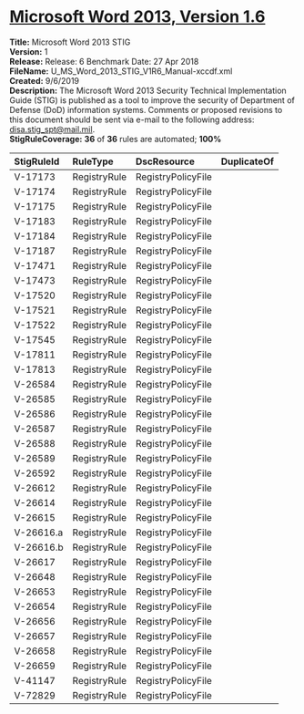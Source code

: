 # [Microsoft Word 2013, Version 1.6](https://github.com/Microsoft/PowerStig/wiki/Office-Word2013-1.6)

**Title:** Microsoft Word 2013 STIG  
**Version:** 1  
**Release:** Release: 6 Benchmark Date: 27 Apr 2018  
**FileName:** U_MS_Word_2013_STIG_V1R6_Manual-xccdf.xml  
**Created:** 9/6/2019  
**Description:** The Microsoft Word 2013 Security Technical Implementation Guide (STIG) is published as a tool to improve the security of Department of Defense (DoD) information systems.  Comments or proposed revisions to this document should be sent via e-mail to the following address: disa.stig_spt@mail.mil.  
**StigRuleCoverage:** **36** of **36** rules are automated; **100%**  

| StigRuleId | RuleType | DscResource | DuplicateOf |
| :---- | :---- | :---- | :---- |
| V-17173 | RegistryRule | RegistryPolicyFile |  |
| V-17174 | RegistryRule | RegistryPolicyFile |  |
| V-17175 | RegistryRule | RegistryPolicyFile |  |
| V-17183 | RegistryRule | RegistryPolicyFile |  |
| V-17184 | RegistryRule | RegistryPolicyFile |  |
| V-17187 | RegistryRule | RegistryPolicyFile |  |
| V-17471 | RegistryRule | RegistryPolicyFile |  |
| V-17473 | RegistryRule | RegistryPolicyFile |  |
| V-17520 | RegistryRule | RegistryPolicyFile |  |
| V-17521 | RegistryRule | RegistryPolicyFile |  |
| V-17522 | RegistryRule | RegistryPolicyFile |  |
| V-17545 | RegistryRule | RegistryPolicyFile |  |
| V-17811 | RegistryRule | RegistryPolicyFile |  |
| V-17813 | RegistryRule | RegistryPolicyFile |  |
| V-26584 | RegistryRule | RegistryPolicyFile |  |
| V-26585 | RegistryRule | RegistryPolicyFile |  |
| V-26586 | RegistryRule | RegistryPolicyFile |  |
| V-26587 | RegistryRule | RegistryPolicyFile |  |
| V-26588 | RegistryRule | RegistryPolicyFile |  |
| V-26589 | RegistryRule | RegistryPolicyFile |  |
| V-26592 | RegistryRule | RegistryPolicyFile |  |
| V-26612 | RegistryRule | RegistryPolicyFile |  |
| V-26614 | RegistryRule | RegistryPolicyFile |  |
| V-26615 | RegistryRule | RegistryPolicyFile |  |
| V-26616.a | RegistryRule | RegistryPolicyFile |  |
| V-26616.b | RegistryRule | RegistryPolicyFile |  |
| V-26617 | RegistryRule | RegistryPolicyFile |  |
| V-26648 | RegistryRule | RegistryPolicyFile |  |
| V-26653 | RegistryRule | RegistryPolicyFile |  |
| V-26654 | RegistryRule | RegistryPolicyFile |  |
| V-26656 | RegistryRule | RegistryPolicyFile |  |
| V-26657 | RegistryRule | RegistryPolicyFile |  |
| V-26658 | RegistryRule | RegistryPolicyFile |  |
| V-26659 | RegistryRule | RegistryPolicyFile |  |
| V-41147 | RegistryRule | RegistryPolicyFile |  |
| V-72829 | RegistryRule | RegistryPolicyFile |  |

